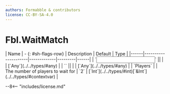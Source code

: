 ```yaml
---
authors: Formabble & contributors
license: CC-BY-SA-4.0
---
```



# Fbl.WaitMatch

<div class="sh-parameters" markdown="1">
| Name | - {: #sh-flags-row} | Description | Default | Type |
|------|---------------------|-------------|---------|------|
| `<input>` || | | [`Any`](../../types/#any) |
| `<output>` || | | [`Any`](../../types/#any) |
| `Players` |  | The number of players to wait for | `2` | [`Int`](../../types/#int)[`&Int`](../../types/#contextvar) |

</div>



--8<-- "includes/license.md"

